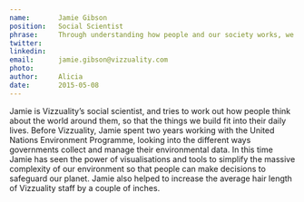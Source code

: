 ```yaml
---
name:       Jamie Gibson
position:   Social Scientist
phrase:     Through understanding how people and our society works, we can unleash the power of data
twitter:    
linkedin:   
email:      jamie.gibson@vizzuality.com
photo:      
author:     Alicia
date:       2015-05-08
---
```


 Jamie is Vizzuality’s social scientist, and tries to work out how people think about the world around them, so that the things we build fit into their daily lives. Before Vizzuality, Jamie spent two years working with the United Nations Environment Programme, looking into the different ways governments collect and manage their environmental data. 
 In this time Jamie has seen the power of visualisations and tools to simplify the massive complexity of our environment so that people can make decisions to safeguard our planet. Jamie also helped to increase the average hair length of Vizzuality staff by a couple of inches.